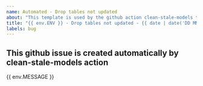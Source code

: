 ```yaml
---
name: Automated - Drop tables not updated
about: "This template is used by the github action clean-stale-models to create issues."
title: "{{ env.ENV }} - Drop tables not updated - {{ date | date('DD MMM') }}"
labels: bug
---
```


This github issue is created automatically by clean-stale-models action
----

{{ env.MESSAGE }}
